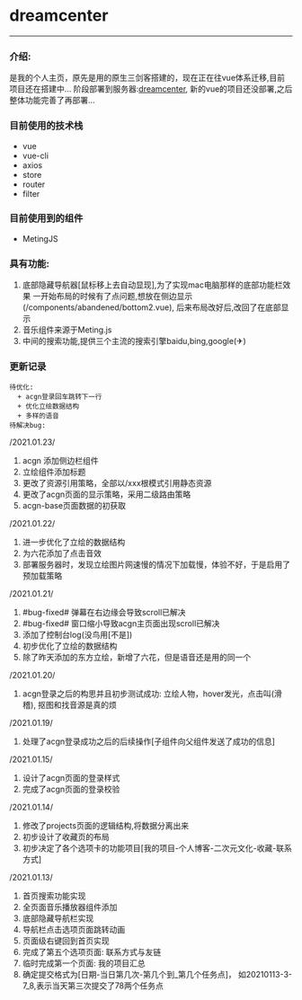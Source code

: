 # dreamcenter
---
### 介绍: 
是我的个人主页，原先是用的原生三剑客搭建的，现在正在往vue体系迁移,目前项目还在搭建中...
阶段部署到服务器:[dreamcenter](http://www.dreamcenter.top),
新的vue的项目还没部署,之后整体功能完善了再部署...

### 目前使用的技术栈
* vue
* vue-cli
* axios
* store
* router
* filter
### 目前使用到的组件
* MetingJS

### 具有功能:
1. 底部隐藏导航器[鼠标移上去自动显现],为了实现mac电脑那样的底部功能栏效果
   一开始布局的时候有了点问题,想放在侧边显示(/components/abandened/bottom2.vue),
   后来布局改好后,改回了在底部显示
2. 音乐组件来源于Meting.js
3. 中间的搜索功能,提供三个主流的搜索引擎baidu,bing,google(✈)

### 更新记录
```
待优化:
  + acgn登录回车跳转下一行
  + 优化立绘数据结构
  + 多样的语音
待解决bug:
```
/2021.01.23/
1. acgn 添加侧边栏组件
2. 立绘组件添加标题
3. 更改了资源引用策略，全部以/xxx根模式引用静态资源
4. 更改了acgn页面的显示策略，采用二级路由策略
5. acgn-base页面数据的初获取

/2021.01.22/
1. 进一步优化了立绘的数据结构
2. 为六花添加了点击音效
3. 部署服务器时，发现立绘图片网速慢的情况下加载慢，体验不好，于是启用了预加载策略

/2021.01.21/
1. #bug-fixed# 弹幕在右边缘会导致scroll已解决
2. #bug-fixed# 窗口缩小导致acgn主页面出现scroll已解决
3. 添加了控制台log(没鸟用[不是])
4. 初步优化了立绘的数据结构
5. 除了昨天添加的东方立绘，新增了六花，但是语音还是用的同一个

/2021.01.20/
1. acgn登录之后的构思并且初步测试成功: 
   立绘人物，hover发光，点击叫(滑稽),
   抠图和找音源是真的烦

/2021.01.19/
1. 处理了acgn登录成功之后的后续操作[子组件向父组件发送了成功的信息]

/2021.01.15/
1. 设计了acgn页面的登录样式
2. 完成了acgn页面的登录校验

/2021.01.14/
1. 修改了projects页面的逻辑结构,将数据分离出来
2. 初步设计了收藏页的布局
3. 初步决定了各个选项卡的功能项目[我的项目-个人博客-二次元文化-收藏-联系方式]

/2021.01.13/
1. 首页搜索功能实现
2. 全页面音乐播放器组件添加
3. 底部隐藏导航栏实现
4. 导航栏点击选项页面跳转动画
5. 页面级右键回到首页实现
6. 完成了第五个选项页面: 联系方式与友链
7. 临时完成第一个页面: 我的项目汇总
8. 确定提交格式为[日期-当日第几次-第几个到_第几个任务点]，
   如20210113-3-7_8,表示当天第三次提交了78两个任务点